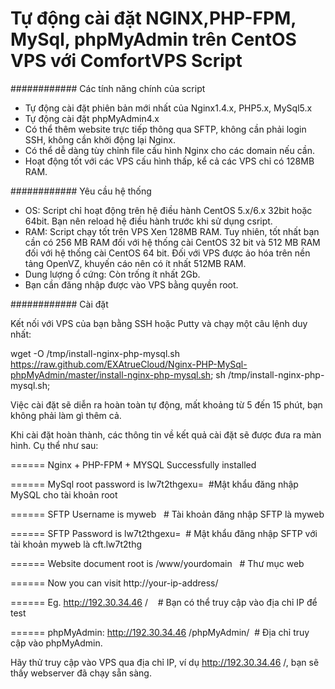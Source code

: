 Tự động cài đặt NGINX,PHP-FPM, MySql, phpMyAdmin trên CentOS VPS với ComfortVPS Script
==========================

############ Các tính năng chính của script

- Tự động cài đặt phiên bản mới nhất của Nginx1.4.x, PHP5.x, MySql5.x
- Tự động cài đặt phpMyAdmin4.x
- Có thể thêm website trực tiếp thông qua SFTP, không cần phải login SSH, không cần khởi động lại Nginx.
- Có thể dễ dàng tùy chỉnh file cấu hình Nginx cho các domain nếu cần.
- Hoạt động tốt với các VPS cấu hình thấp, kể cả các VPS chỉ có 128MB RAM.

############ Yêu cầu hệ thống

 - OS: Script chỉ hoạt động trên hệ điều hành CentOS 5.x/6.x 32bit hoặc 64bit. Bạn nên reload hệ điều hành trước khi sử dụng csript.
 - RAM: Script chạy tốt trên VPS Xen 128MB RAM. Tuy nhiên, tốt nhất bạn cần có 256 MB RAM đối với hệ thống cài CentOS 32 bit và 512 MB RAM đối với hệ thống cài CentOS 64 bit. Đối với VPS được ảo hóa trên nền tảng OpenVZ, khuyến cáo nên có ít nhất 512MB RAM.
 - Dung lượng ổ cứng: Còn trống ít nhất 2Gb.
 - Bạn cần đăng nhập được vào VPS bằng quyền root.

############ Cài đặt

Kết nối với VPS của bạn bằng SSH hoặc Putty và chạy một câu lệnh duy nhất:

wget -O /tmp/install-nginx-php-mysql.sh https://raw.github.com/EXAtrueCloud/Nginx-PHP-MySql-phpMyAdmin/master/install-nginx-php-mysql.sh; sh /tmp/install-nginx-php-mysql.sh;

Việc cài đặt sẽ diễn ra hoàn toàn tự động, mất khoảng từ 5 đến 15 phút, bạn không phải làm gì thêm cả.

Khi cài đặt hoàn thành, các thông tin về kết quả cài đặt sẽ được đưa ra màn hình. Cụ thể như sau:

====== Nginx + PHP-FPM + MYSQL Successfully installed

====== MySql root password is lw7t2thgexu=  #Mật khẩu đăng nhập MySQL cho tài khoản root

====== SFTP Username is myweb   # Tài khoản đăng nhập SFTP là myweb

====== SFTP Password is lw7t2thgexu=  # Mật khẩu đăng nhập SFTP với tài khoản myweb là cft.lw7t2thg

====== Website document root is /www/yourdomain   # Thư mục web

====== Now you can visit http://your-ip-address/

====== Eg. http://192.30.34.46 /    # Bạn có thể truy cập vào địa chỉ IP để test

====== phpMyAdmin: http://192.30.34.46 /phpMyAdmin/  # Địa chỉ truy cập vào phpMyAdmin.

Hãy thử truy cập vào VPS qua địa chỉ IP, ví dụ http://192.30.34.46 /, bạn sẽ thấy webserver đã chạy sẵn sàng.
